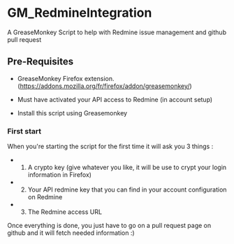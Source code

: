 GM_RedmineIntegration
=====================

A GreaseMonkey Script to help with Redmine issue management and github pull request

Pre-Requisites
---------------------

+ GreaseMonkey Firefox extension. (https://addons.mozilla.org/fr/firefox/addon/greasemonkey/)
+ Must have activated your API access to Redmine (in account setup)

+ Install this script using Greasemonkey

### First start

When you're starting the script for the first time it will ask you 3 things :
+ 1. A crypto key (give whatever you like, it will be use to crypt your login information in Firefox)
+ 2. Your API redmine key that you can find in your account configuration on Redmine
+ 3. The Redmine access URL

Once everything is done, you just have to go on a pull request page on github and it will fetch needed information :)
